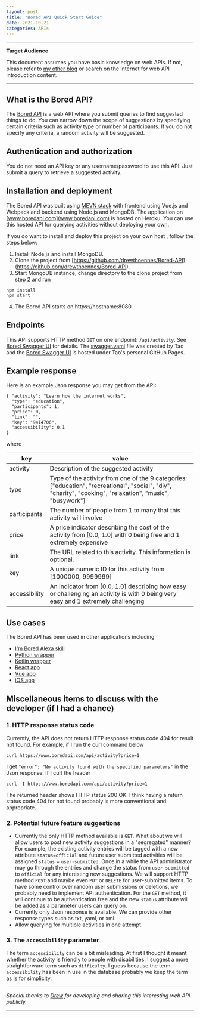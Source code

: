 ```yaml
---
layout: post
title: "Bored API Quick Start Guide"
date: 2021-10-21
categories: APIs
---
```


---
**Target Audience**

This document assumes you have basic knowledge on web APIs. If not, please refer to [my other blog](https://taolicd.github.io/apis,/rest/apis/2019/08/08/Intro_API_blog.html) or search on the Internet for web API introduction content. 

---


## What is the Bored API?

The [Bored API](www.boredapi.com) is a web API where you submit queries to find suggested things to do. You can  narrow down the scope of suggestions by specifying certain criteria such as activity type or number of participants. If you do not specify any criteria, a random activity will be suggested. 


## Authentication and authorization
You do not need an API key or any username/password to use this API. Just submit a query to retrieve a suggested activity. 


## Installation and deployment 


The Bored API was built using  [MEVN stack](https://www.educative.io/edpresso/what-is-mevn-stack) with frontend using Vue.js and Webpack and backend using Node.js and MongoDB. The application on [www.boredapi.com](www.boredapi.com) is hosted on Heroku. You can use this hosted API for querying activities without deploying your own. 


If you do want to install and deploy this project on your own host
, follow the steps below:

1. Install Node.js and install MongoDB.
2. Clone the project from [https://github.com/drewthoennes/Bored-API] (https://github.com/drewthoennes/Bored-API).
3. Start MongoDB instance, change directory to the clone project from step 2 and run
```
npm install
npm start
```
4. The Bored API starts on https://hostname:8080.


## Endpoints

This API supports HTTP method `GET` on one endpoint: `/api/activity`.  See [Bored Swagger UI](https://taolicd.github.io/swagger-for-bored-api/) for details. The [swagger.yaml](https://github.com/taolicd/swagger-for-bored-api/blob/master/swagger.yaml) file was created by Tao and the [Bored Swagger UI](https://taolicd.github.io/swagger-for-bored-api/) is hosted under Tao's personal GitHub Pages.

## Example response

Here is an example Json response you may get from the API:

```
{ "activity": "Learn how the internet works",
  "type": "education",
  "participants": 1,
  "price": 0,
  "link": "",
  "key": "9414706",
  "accessibility": 0.1
}

```
where

key | value 
--- | --- 
activity | Description of the suggested activity
type | Type of the activity from one of the 9 categories: ["education", "recreational", "social", "diy", "charity", "cooking", "relaxation", "music", "busywork"]
participants |The number of people from 1 to many that this activity will involve 
price | A price indicator describing the cost of the activity from [0.0, 1.0] with 0 being free and 1 extremely expensive
link | The URL related to this activity. This information is optional.
key |A unique numeric ID for this activity from [1000000, 9999999]
accessibility | An indicator from [0.0, 1.0] describing how easy or challenging an activity is with 0 being very easy and 1 extremely challenging


## Use cases

The Bored API has been used in other applications including

* [I'm Bored Alexa skill](https://www.amazon.com/gp/product/B07GDL9MP4?ie=UTF8&ref-suffix=ss_rw)
* [Python wrapper](https://pypi.org/project/bored/)
* [Kotlin wrapper](https://gitlab.com/CMDR_Tvis/bored-api)
* [React app](https://github.com/CDAracena/Im-Bored)
* [Vue app](https://github.com/emilsgulbis/BoredApp)
* [iOS app](https://apps.apple.com/us/app/bored-find-what-to-do/id1475656469)



## Miscellaneous items to discuss with the developer (if I had a chance) 

### 1. HTTP response status code

Currently, the API does not return HTTP response status code 404 for result not found. For example, if I run the curl command below
  ```
  curl https://www.boredapi.com/api/activity?price=1
  ```
  I get `"error": "No activity found with the specified parameters"` in the Json response. If I curl the header

  ```
  curl -I https://www.boredapi.com/api/activity?price=1
  ```

The returned header shows HTTP status 200 OK. I think having a return status code 404 for not found probably is more conventional and appropriate.  

### 2. Potential future feature suggestions
* Currently the only HTTP method available is `GET`. What about we will allow users to post new activity suggestions in a "segregated" manner? For example, the existing activity entries will be tagged with a new attribute `status=official` and future user submitted activities will be assigned `status` = `user-submitted`. Once in a while the API administrator may go through the entries and change the status from `user-submitted` to `official` for any interesting new suggestions. We will support HTTP method `POST` and maybe even `PUT` or `DELETE` for user-submitted items. To have some control over random user submissions or deletions, we probably need to implement API authentication. For the `GET` method, it will continue to be authentication free and the new `status` attribute will be added as a parameter users can query on. 
* Currently only Json response is available. We can provide other response types such as txt, yaml, or xml. 
* Allow querying for multiple activities in one attempt. 

### 3. The `accessibility` parameter 

   The term `accessibility` can be a bit misleading. At first I thought it meant whether the activity is friendly to people with disabilities.  I suggest a more straightforward term such as `difficulty`. I guess because the term `accessibility` has been in use in the database probably we keep the term as is for simplicity.


---
_Special thanks to [Drew](https://github.com/drewthoennes) for developing and sharing this interesting web API publicly._

---




